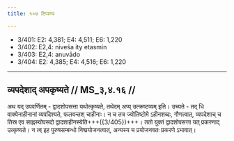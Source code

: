 ```yaml
---
title: १०७ टिप्पण्यः

---
```

- 3/401: E2: 4,381; E4: 4,511; E6: 1,220
- 3/402: E2,4: niveśa ity etasmin
- 3/403: E2,4: anuvādo
- 3/404: E2: 4,385; E4: 4,516; E6: 1,220

____________________________________________


## व्यपदेशाद् अपकृष्यते // MS_३,४.१६ //

अथ यद् उपवर्णितम् - द्वादशोपसत्ता यथोत्कृष्यते, तथेदम् अप्य् उत्क्रष्टव्यम् इति। उच्यते - तद् धि वाक्येनाहीनानां व्यपदिश्यते, फलवन्तश् चाहीनाः। न च तत्र ज्योतिष्टोमे ऽहीनशब्दः, गौणत्वात्, व्यपदेशाच् च तिस्र एव साह्नस्योपसदो द्वादशाहीनस्येति+++({3/405})+++। ततो युक्तं द्वादशोपसत्ता यत् प्रकरणाद् उत्कृष्यते। न त्व् इह पुरुषसम्बन्धो निष्प्रयोजनत्वात्, अन्यस्य च प्रयोजनवतः प्रकरणे ऽभावात्।